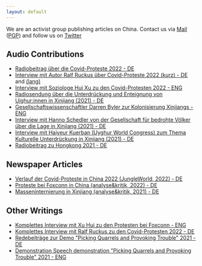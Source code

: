 ```yaml
---
layout: default
---
```


We are an activist group publishing articles on China. Contact us via [Mail](mailto:leftecho@riseup.net) ([PGP](./assets/utils/pgp.txt)) and follow us on [Twitter](https://twitter.com/leftechole)

## Audio Contributions

 - [Radiobeitrag über die Covid-Proteste 2022 - DE](./assets/audio/covid.mp3)
 - [Interview mit Autor Ralf Ruckus über Covid-Proteste 2022 (kurz) - DE](./assets/audio/ralfruckus_short.mp3) and [(lang)](./assets/audio/ralfruckus_long.mp3)
 - [Interview mit Soziologe Hui Xu zu den Covid-Protesten 2022 - ENG](./assets/oppression.mp3)
 - [Radiosendung über die Unterdrückung und Enteignung von Uighur:innen in Xinjiang (2021) - DE](https://www.freie-radios.net/106944)
 - [Gesellschaftswissenschaftler Darren Byler zur Kolonisierung Xinjiangs - ENG](./assets/audio/colonisationxinjiang.mp3)
 - [Interview mit Hanno Schedler von der Gesellschaft für bedrohte Völker über die Lage in Xinjiang (2021) - DE](./assets/audio/hanno.mp3)
 - [Interview mit Haiyeur Kuerban (Uyghur World Congress) zum Thema Kulturelle Unterdrückung in Xinjiang (2021) - DE](./assets/audio/kuerban.mp3)
 - [Radiobeitrag zu Hongkong 2021 - DE](./assets/audio/hongkong.mp3)



## Newspaper Articles
 
 - [Verlauf der Covid-Proteste in China 2022 (JungleWorld, 2022) - DE](https://jungle.world/artikel/2022/49/mehr-polizei-und-zugestaendnisse)
 - [Proteste bei Foxconn in China (analyse&kritik, 2022) - DE](https://www.akweb.de/politik/china-foxconn-proteste-arbeiterinnen-klassenuebergreifende-solidaritaet/)
 - [Masseninternierung in Xinjiang (analyse&kritik, 2021) - DE](https://www.akweb.de/politik/masseninternierung-in-xinjiang-china/)
 
## Other Writings

 - [Komplettes Interview mit Xu Hui zu den Protesten bei Foxconn - ENG](./assets/text/xuhuiinterview.html)
 - [Komplettes Interview mit Ralf Ruckus zu den Covid-Protesten 2022 - DE](./assets/text/ruckusinterview.html)
 - [Redebeiträge zur Demo "Picking Quarrels and Provoking Trouble" 2021 - DE](./assets/text/demonstrationspeech_de.html)
 - [Demonstration Speech demonstration "Picking Quarrels and Provoking Trouble" 2021 - ENG](./assets/text/demonstrationspeeches.pdf)
